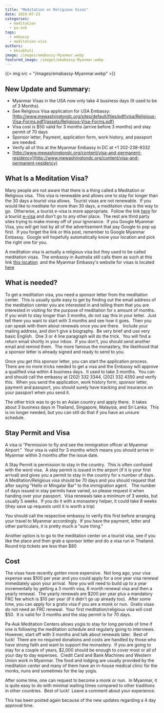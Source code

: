 ```yaml
---
title: "Meditation or Religious Visas"
date: 2019-07-23
categories: 
  - meditation
  - pa-auk
tags: 
  - embassy
  - meditation-visa
authors: 
  - bksubhuti
image: /images/emabassy-Myanmar.webp
featured_image: /images/emabassy-Myanmar.webp
---
```


{{< img src = "/images/emabassy-Myanmar.webp" >}}

## New Update and Summary:

- Myanmar Visas in the USA now only take 4 business days (It used to be of 3 Months).
- See Religious Visa application for USA Embassy:  [http://www.mewashingtondc.org/sites/default/files/pdf/visa/Religious-Visa-Forms.pdf](assets/Religious-Visa-Forms.pdf)
- Visa cost is $50 valid for 3 months (arrive before 3 months) and stay permit of 70 days
- Sponsor letter, Payment, application form, work history, and passport are needed.
- Verify all of this at the Myanmar Embassy in DC at +1 202-238-9332
- [http://www.mewashingtondc.org/content/visa-and-permanent-residency](http://www.mewashingtondc.org/content/visa-and-permanent-residency)

## What Is a Meditation Visa?

Many people are not aware that there is a thing called a Meditation or Religious visa.  This visa is renewable and allows one to stay for longer than the 30 days a tourist visa allows.  Tourist visas are not renewable.  If you would like to meditate for more than 30 days, a meditation visa is the way to go.  Otherwise, a tourist e-visa is more appropriate.  Follow the link [here](https://evisa.moip.gov.mm) for a tourist [e-visa](https://evisa.moip.gov.mm) and don't go to any other place.  The rest are third party sites trying to make money off of your ignorance.  If you Google Myanmar Visa, you will get lost by all of the advertisement that pay Google to pop up first.  If you forget the link or this post, remember to Google Myanmar Embassy.  Google will hopefully automatically know your location and pick the right one for you.

A meditation visa is actually a religious visa but they used to be called meditation visas.  The embassy in Australia still calls them as such at this link [this location](assets/Religious-Visa-Forms.pdf)  and the Myanmar Embassy's website for visas is located [here](http://www.mewashingtondc.org/content/visa-and-permanent-residency)

## What is needed?

To get a meditation visa, you need a sponsor letter from the meditation center.  This is usually quite easy to get by finding out the email address of the meditation center you are interested in and telling them that you are interested in visiting for the purpose of meditation for x amount of months.  If you wish to stay longer than 3 months, do not say this in your letter.  Just tell them you want to start with 3 months and see how it goes.  Then you can speak with them about renewals once you are there.   Include your mailing address, and don't give a biography.  Be very brief and use very basic English.  One 3 or 4 line paragraph will do the trick.  You will find a return email shortly in your inbox.  If you don't, you should send another email and remind them.  The more famous the monastery, the likelihood that a sponsor letter is already signed and ready to send to you.

Once you get this sponsor letter, you can start the application process.  There are no more tricks needed to get a visa and the Embassy will approve a qualified visa within 4 business days.  It used to take 3 months.  You can  and should call the embassy at (202) 332 3344, (202) 332 4350 and verify this.  When you send the application, work history form, sponsor letter, payment and passport, you should surely have tracking and insurance on your passport when you send it.

The other trick was to go to an Asian country and apply there.  It takes about 3 business days in Thailand, Singapore, Malaysia, and Sri Lanka.  This is no longer needed, but you can still do that if you have an unsure schedule.

## Stay Permit and Visa

A visa is "Permission to fly and see the immigration officer at Myanmar Airport."  Your visa is valid for 3 months which means you should arrive in Myanmar within 3 months after the issue date.

A Stay Permit is permission to stay in the country.  This is often confused with the word visa.  A stay permit is issued in the airport (if it is your first arrival) and gives you a permit to stay in the country for x number of days.  A Meditation/Religious visa should be 70 days and you should request that after saying "Hello or Mingalar Bar" to the immigration agent.   The number of days issued in stay permits have varied, so please request it when handing over your passport.  Visa renewals take a minimum of 3 weeks, but usually 5 weeks.  If you do it with a monastery helper, it could take 8 weeks (they save up requests until it is worth a trip)

You should call the respective embassy to verify this first before arranging your travel to Myanmar accordingly.  If you have the payment, letter and other particulars, it is pretty much a "sure thing."

Another option is to go to the meditation center on a tourist visa, see if you like the place and then grab a sponsor letter and do a visa run in Thailand.  Round trip tickets are less than $80

## **Cost**

The visas have recently gotten more expensive.  Not long ago, your visa expense was $100 per year and you could apply for a one year visa renewal immediately upon your arrival.  Now you will need to build up to a year incrementally by getting a 3 month visa, 6 month renewal visa and then a yearly renewal.  The yearly renewals are $200 per year plus a mandatory FRC fee which is $10 per year (if it didn't go up already too).  After some time, you can apply for a gratis visa if you are a monk or nun.  Gratis visas do not need an FRC renewal.  Your first meditation/religious visa will cost $50.  It is valid for 3 months and the stay permit is for 70 days.

Pa-Auk Meditation Centers allows yogis to stay for long periods of time if one is following the meditation schedule and regularly going to interviews.  However, start off with 3 months and talk about renewals later.  Best of luck!  There are no required donations and costs are handled by those who have strong faith and want to support the monastery.  If you are going to stay for a couple of years, $2,000 should be enough to cover most or all of your day to day expenses.  Credit Card and Bank Machines and Western Union work in Myanmar. The food and lodging are usually provided by the meditation center and many of them have an in-house medical clinic for the monks, nuns and sometimes for the lay yogis.

After some time, one can request to become a monk or nun.  In Myanmar, it is quite easy to do with minimal waiting times compared to other traditions in other countries.  Best of luck!  Leave a comment about your experience.

This has been posted again because of the new updates regarding a 4 day approval time.
